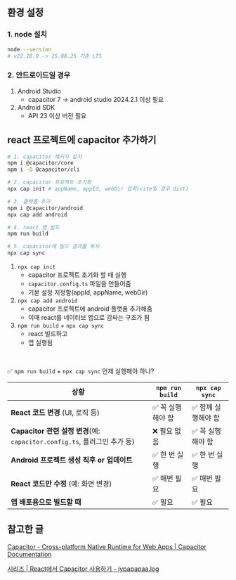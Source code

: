 ## 환경 설정

### **1. node 설치**

```bash
node --version
# v22.18.0 -> 25.08.25 기준 LTS
```

### 2. 안드로이드일 경우

1. Android Studio
   - capacitor 7 → android studio 2024.2.1 이상 필요
2. Android SDK
   - API 23 이상 버전 필요

## react 프로젝트에 capacitor 추가하기

```bash
# 1. capacitor 패키지 설치
npm i @capacitor/core
npm i -D @capacitor/cli

# 2. capacitor 프로젝트 초기화
npx cap init # appName, appId, webDir 입력(vite일 경우 dist)

# 3. 플랫폼 추가
npm i @capacitor/android
npx cap add android

# 4. react 앱 빌드
npm run build

# 5. capacitor에 빌드 결과물 복사
npx cap sync
```

1. `npx cap init`
   - capacitor 프로젝트 초기화 할 때 실행
   - `capacitor.config.ts` 파일을 만들어줌
   - 기본 설정 지정함(appId, appName, webDir)
2. `npx cap add android`
   - capacitor 프로젝트에 android 플랫폼 추가해줌
   - 이때 react를 네이티브 앱으로 감싸는 구조가 됨
3. `npm run build` + `npx cap sync`
   - react 빌드하고
   - 앱 실행됨

<br/>

✅ `npm run build` + `npx cap sync` 언제 실행해야 하나?

| 상황                                                                      | `npm run build`   | `npx cap sync`      |
| ------------------------------------------------------------------------- | ----------------- | ------------------- |
| **React 코드 변경** (UI, 로직 등)                                         | ✅ 꼭 실행해야 함 | ✅ 함께 실행해야 함 |
| **Capacitor 관련 설정 변경**(예: `capacitor.config.ts`, 플러그인 추가 등) | ❌ 필요 없음      | ✅ 꼭 실행해야 함   |
| **Android 프로젝트 생성 직후 or 업데이트**                                | ✅ 한 번 실행     | ✅ 한 번 실행       |
| **React 코드만 수정** (예: 화면 변경)                                     | ✅ 매번 필요      | ✅ 매번 필요        |
| **앱 배포용으로 빌드할 때**                                               | ✅ 필요           | ✅ 필요             |

## 참고한 글

[Capacitor - Cross-platform Native Runtime for Web Apps | Capacitor Documentation](https://capacitorjs.com/docs)

[시리즈 | React에서 Capacitor 사용하기 - jypapapaa.log](https://velog.io/@jypapapaa/series/React%EC%97%90%EC%84%9C-Capacitor-%EC%82%AC%EC%9A%A9%ED%95%98%EA%B8%B0)
